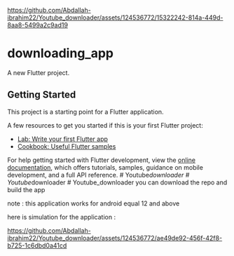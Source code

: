 

https://github.com/Abdallah-ibrahim22/Youtube_downloader/assets/124536772/15322242-814a-449d-8aa8-5499a2c9ad19

# downloading_app

A new Flutter project.

## Getting Started

This project is a starting point for a Flutter application.

A few resources to get you started if this is your first Flutter project:

- [Lab: Write your first Flutter app](https://docs.flutter.dev/get-started/codelab)
- [Cookbook: Useful Flutter samples](https://docs.flutter.dev/cookbook)

For help getting started with Flutter development, view the
[online documentation](https://docs.flutter.dev/), which offers tutorials,
samples, guidance on mobile development, and a full API reference.
#   Y o u t u b e _ d o w n l o a d e r 
 
 #   Y o u t u b e _ d o w n l o a d e r 
 
 #   Y o u t u b e _ d o w n l o a d e r 
 
you can download the repo and build the app 

note : this application works for android equal 12 and above

here is simulation for the application : 


https://github.com/Abdallah-ibrahim22/Youtube_downloader/assets/124536772/ae49de92-456f-42f8-b725-1c6dbd0a41cd


 

